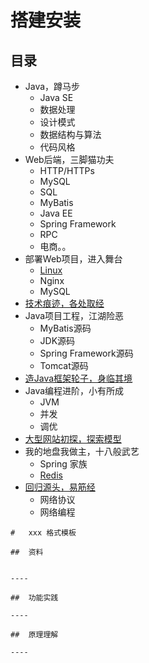 #   搭建安装


##  目录
-   Java，蹲马步
    -   Java SE
    -   数据处理
    -   设计模式
    -   数据结构与算法
    -   代码风格
-   Web后端，三脚猫功夫
    -   HTTP/HTTPs
    -   MySQL
    -   SQL
    -   MyBatis
    -   Java EE
    -   Spring Framework
    -   RPC
    -   电商。。
-   部署Web项目，进入舞台
    -   [Linux](linux/README.md)
    -   Nginx
    -   MySQL
-   [技术痕迹，各处取经](a00/README.md)
-   Java项目工程，江湖险恶
    -   MyBatis源码
    -   JDK源码
    -   Spring Framework源码
    -   Tomcat源码
-   [造Java框架轮子，身临其境](c00/README.md)
-   Java编程进阶，小有所成
    -   JVM
    -   并发
    -   调优
-   [大型网站初探，探索模型](z00/README.md)
-   我的地盘我做主，十八般武艺
    -   Spring 家族
    -   [Redis](redis/README.md)
-   [回归源头，易筋经](x00/README.md)
    -   网络协议
    -   网络编程



````
#   xxx 格式模板

##  资料


----

##  功能实践

----

##  原理理解

----
````


